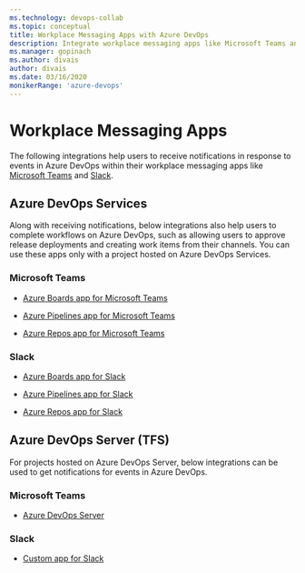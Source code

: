 ```yaml
---
ms.technology: devops-collab
ms.topic: conceptual
title: Workplace Messaging Apps with Azure DevOps 
description: Integrate workplace messaging apps like Microsoft Teams and Slack with your Azure DevOps organization
ms.manager: gopinach
ms.author: divais
author: divais
ms.date: 03/16/2020
monikerRange: 'azure-devops'
---
```


# Workplace Messaging Apps 

The following integrations help users to receive notifications in response to events in Azure DevOps within their workplace messaging apps like 
[Microsoft Teams](https://products.office.com/microsoft-teams/group-chat-software) and [Slack](https://slack.com). 


## Azure DevOps Services
Along with receiving notifications, below integrations also help users to complete workflows on Azure DevOps, such as allowing users to approve release deployments and creating work items from their channels. You can use these apps only with a project hosted on Azure DevOps Services.

   ### Microsoft Teams

   * [Azure Boards app for Microsoft Teams](https://aka.ms/AzureBoardsTeamsIntegration)

   * [Azure Pipelines app for Microsoft Teams](https://aka.ms/AzurePipelinesTeamsIntegration)

   * [Azure Repos app for Microsoft Teams](https://aka.ms/AzureReposTeamsIntegration)


   ### Slack

   * [Azure Boards app for Slack](https://aka.ms/AzureBoardsSlackIntegration)

   * [Azure Pipelines app for Slack](https://aka.ms/AzurePipelinesSlackIntegration)
  
   * [Azure Repos app for Slack](https://aka.ms/AzureReposSlackIntegration)



## Azure DevOps Server (TFS)
For projects hosted on Azure DevOps Server, below integrations can be used to get notifications for events in Azure DevOps.

### Microsoft Teams

* [Azure DevOps Server](https://docs.microsoft.com/azure/devops/service-hooks/services/teams?view=azure-devops)


### Slack

* [Custom app for Slack](https://docs.microsoft.com/azure/devops/service-hooks/services/slack?view=azure-devops)


